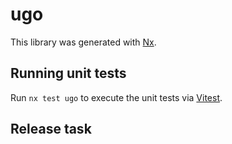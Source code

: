 # ugo

This library was generated with [Nx](https://nx.dev).

## Running unit tests

Run `nx test ugo` to execute the unit tests via [Vitest](https://vitest.dev/).

## Release task
